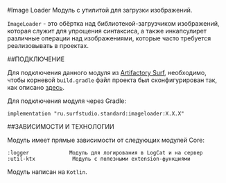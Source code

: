 #Image Loader
Модуль с утилитой для загрузки изображений.

`ImageLoader` - это обёртка над библиотекой-загрузчиком изображений, которая служит для упрощения 
синтаксиса, а также инкапсулирет различные операции над изображениями, которые часто требуется
реализовывать в проектах.

##ПОДКЛЮЧЕНИЕ

Для подключения данного модуля из [Artifactory Surf](http://artifactory.surfstudio.ru), необходимо, 
чтобы корневой `build.gradle` файл проекта был сконфигурирован так, как описано 
[здесь](https://bitbucket.org/surfstudio/android-standard/overview).
  
Для подключения модуля через Gradle:

    implementation "ru.surfstudio.standard:imageloader:X.X.X"

##ЗАВИСИМОСТИ И ТЕХНОЛОГИИ

Модуль имеет прямые зависимости от следующих модулей Core:

    :logger             Модуль для логирования в LogCat и на сервер
    :util-ktx            Модуль с полезными extension-функциями

Модуль написан на `Kotlin`.